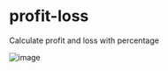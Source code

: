 # profit-loss
Calculate profit and loss  with percentage


![image](https://user-images.githubusercontent.com/90144196/191036971-31ab8501-a16f-4d94-a0f3-e15ab230a7d7.png)
